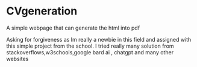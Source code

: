 # CVgeneration
A simple webpage that can generate the html into pdf

Asking for forgiveness as Im really a newbie in this field and assigned with this simple project from the school. I tried really many solution from stackoverflows,w3schools,google bard ai , chatgpt and many other websites
